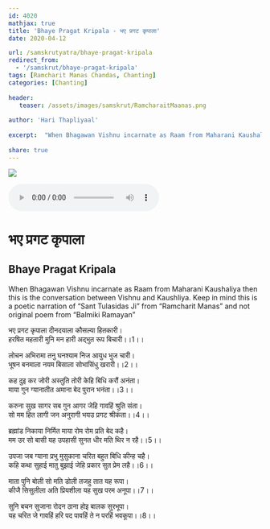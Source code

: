 ```yaml
---    
id: 4020    
mathjax: true    
title: 'Bhaye Pragat Kripala - भए प्रगट कृपाला'    
date: 2020-04-12    

url: /samskrutyatra/bhaye-pragat-kripala
redirect_from: 
  - '/samskrut/bhaye-pragat-kripala'
tags: [Ramcharit Manas Chandas, Chanting]
categories: [Chanting]
    
header:    
   teaser: /assets/images/samskrut/RamcharaitMaanas.png    
    
author: 'Hari Thapliyaal'    
    
excerpt:  "When Bhagawan Vishnu incarnate as Raam from Maharani Kaushaliya then this is the conversation between Vishnu and Kaushliya. Keep in mind this is a poetic narration of “Sant Tulasidas Ji” from “Ramcharit Manas” and not original poem from “Balmiki Ramayan” " 
    
share: true    
---    
```

    
![](/assets/images/samskrut/dRamcharaitMaanas.png)    
    
    
<audio controls>
  <source src="https://raw.githubusercontent.com/dasarpai/DAI-mp3/main/dasarpai-mp3/002-BhayaPragatKrupala.mp3" type="audio/mp3">
  Your browser does not support the audio element.
</audio>     
    
# भए प्रगट कृपाला    
## Bhaye Pragat Kripala    

When Bhagawan Vishnu incarnate as Raam from Maharani Kaushaliya then this is the conversation between Vishnu and Kaushliya. Keep in mind this is a poetic narration of “Sant Tulasidas Ji” from “Ramcharit Manas” and not original poem from “Balmiki Ramayan”    
    
भए प्रगट कृपाला दीनदयाला कौसल्या हितकारी।    
हरषित महतारी मुनि मन हारी अद्भुत रूप बिचारी।।1।।    
    
लोचन अभिरामा तनु घनश्याम निज आयुध भुज चारी।    
भूषन बनमाला नयम बिसाला सोभासिंधु खरारी।।2।।    
    
कह दुइ कर जोरी अस्तुति तोरी केहि बिधि करौं अनंता।    
माया गुन ग्यानातीत अमाना बेद पुरान भनंता।।3।।    
    
करुना सुख सागर सब गुन आगर जेहि गावहिं श्रुति संता।    
सो मम हित लागी जन अनुरागी भयउ प्रगट श्रीकंता।।4।।    
    
ब्रह्मांड निकाया निर्मित माया रोम रोम प्रति बेद कहै।    
मम उर सो बासी यह उपहासी सुनत धीर मति थिर न रहै।।5।।    
    
उपजा जब ग्याना प्रभु मुसुकाना चरित बहुत बिधि कीन्ह चहै।    
कहि कथा सुहाई मातु बुझाई जेहि प्रकार सुत प्रेम लहै।।6।।    
    
माता पुनि बोली सो मति डोली तजहु तात यह रूपा।    
कीजै सिसुलीला अति प्रियशीला यह सुख परम अनूपा।।7।।    
    
सुनि बचन सुजाना रोदन ठाना होइ बालक सुरभूपा।    
यह चरित जे गावहिं हरि पद पावहिं ते न परहिं भवकूपा।।8।।    
    
